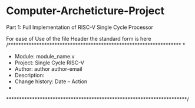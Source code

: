 # Computer-Archeticture-Project

Part  1: Full Implementation of RISC-V Single Cycle Processor


For ease of Use of the file Header the standard form is here
/*******************************************************************
*
* Module: module_name.v
* Project: Single Cycle RISC-V
* Author: author author-email
* Description: 
* Change history: Date – Action
*
**********************************************************************/